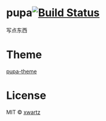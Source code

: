 # pupa[![Build Status](https://travis-ci.org/xwartz/pupa.svg?branch=master)](https://travis-ci.org/xwartz/pupa)

写点东西

# Theme
[pupa-theme](https://github.com/xwartz/hexo-pupa-theme)

# License
MIT © [xwartz](https://github.com/xwartz)
